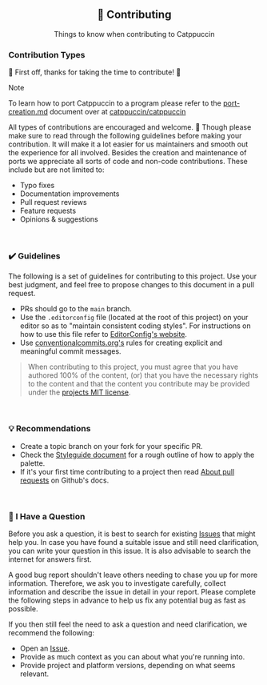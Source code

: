 <div align="center">
  <h2>🙌 Contributing</h2>
  <p>Things to know when contributing to Catppuccin</p>
</div>

### Contribution Types

🎉 First off, thanks for taking the time to contribute! 🎉

> [!NOTE]  
> To learn how to port Catppuccin to a program please refer to the
> [port-creation.md](https://github.com/catppuccin/catppuccin/blob/main/docs/port-creation.md)
> document over at
> [catppuccin/catppuccin](https://github.com/catppuccin/catppuccin)

All types of contributions are encouraged and welcome. 💜
Though please make sure to read through the following guidelines before making your contribution. It will make it a lot easier for us maintainers and smooth out the experience for all involved.
Besides the creation and maintenance of ports we appreciate all sorts of code and non-code contributions. These include but are not limited to:

- Typo fixes
- Documentation improvements
- Pull request reviews
- Feature requests
- Opinions & suggestions

&nbsp;

### ✔️ Guidelines

The following is a set of guidelines for contributing to this project. Use your best judgment, and feel free to propose changes to this document in a pull request.

- PRs should go to the `main` branch.
- Use the `.editorconfig` file (located at the root of this project) on your editor so as to "maintain consistent coding styles". For instructions on how to use this file refer to [EditorConfig's website](https://editorconfig.org/).
- Use [conventionalcommits.org's](https://www.conventionalcommits.org/en/v1.0.0/) rules for creating explicit and meaningful commit messages.

> When contributing to this project, you must agree that you have authored 100% of the content, (or) that you have the necessary rights to the content and that the content you contribute may be provided under the [projects MIT license](https://github.com/catppuccin/catppuccin/blob/main/LICENSE).

&nbsp;

### 💡 Recommendations

- Create a topic branch on your fork for your specific PR.
- Check the [Styleguide document](https://github.com/catppuccin/catppuccin/blob/main/docs/style-guide.md) for a rough outline of how to apply the palette.
- If it's your first time contributing to a project then read [About pull requests](https://docs.github.com/en/github/collaborating-with-pull-requests/proposing-changes-to-your-work-with-pull-requests/about-pull-requests) on Github's docs.

&nbsp;

### 🤔 I Have a Question

Before you ask a question, it is best to search for existing [Issues](/issues) that might help you. In case you have found a suitable issue and still need clarification, you can write your question in this issue. It is also advisable to search the internet for answers first.

A good bug report shouldn't leave others needing to chase you up for more information. Therefore, we ask you to investigate carefully, collect information and describe the issue in detail in your report. Please complete the following steps in advance to help us fix any potential bug as fast as possible.

If you then still feel the need to ask a question and need clarification, we recommend the following:

- Open an [Issue](/issues/new).
- Provide as much context as you can about what you're running into.
- Provide project and platform versions, depending on what seems relevant.

&nbsp;
